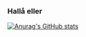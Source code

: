 ### Hallå eller

[![Anurag's GitHub stats](https://github-readme-stats.vercel.app/api?username=ninjasnigel)](https://github.com/anuraghazra/github-readme-stats)

<!--

-->
